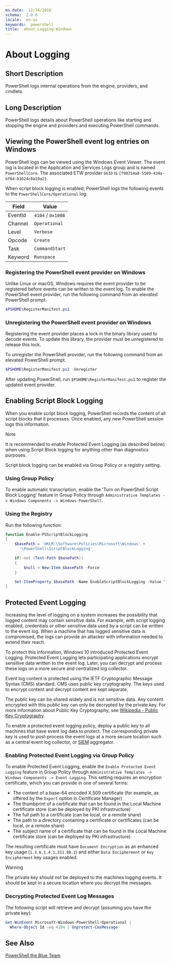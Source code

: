 ```yaml
---
ms.date:  12/14/2018
schema:  2.0.0
locale:  en-us
keywords:  powershell
title:  about_Logging-Windows
---
```

# About Logging

## Short Description
PowerShell logs internal operations from the engine, providers, and cmdlets.

## Long Description

PowerShell logs details about PowerShell operations like starting and
stopping the engine and providers and executing PowerShell commands.

## Viewing the PowerShell event log entries on Windows

PowerShell logs can be viewed using the Windows Event Viewer. The event log is
located in the Application and Services Logs group and is named
`PowerShellCore`. The associated ETW provider `GUID` is
`{f90714a8-5509-434a-bf6d-b1624c8a19a2}`.

When script block logging is enabled, PowerShell logs the following events
to the `PowerShellCore/Operational` log:

|Field| Value|
|-|-|
|EventId|`4104` / `0x1008`|
|Channel|`Operational`|
|Level|`Verbose`|
|Opcode|`Create`|
|Task|`CommandStart`|
|Keyword|`Runspace`|

### Registering the PowerShell event provider on Windows

Unlike Linux or macOS, Windows requires the event provider to be registered
before events can be written to the event log. To enable the PowerShell event
provider, run the following command from an elevated PowerShell prompt.

```powershell
$PSHOME\RegisterManifest.ps1
```

### Unregistering the PowerShell event provider on Windows

Registering the event provider places a lock in the binary library used to
decode events. To update this library, the provider must be unregistered to
release this lock.

To unregister the PowerShell provider, run the following command from an elevated PowerShell prompt.

```powershell
$PSHOME\RegisterManifest.ps1 -Unregister
```

After updating PowerShell, run `$PSHOME\RegisterManifest.ps1` to register the updated event
provider.

## Enabling Script Block Logging

When you enable script block logging, PowerShell records the content of all
script blocks that it processes. Once enabled, any new PowerShell session logs this information.

> [!NOTE]
> It is recommended to enable Protected Event Logging (as described below) when
> using Script Block logging for anything other than diagnostics purposes.

Script block logging can be enabled via Group Policy or a registry setting.

### Using Group Policy

To enable automatic transcription, enable the 'Turn on PowerShell Script Block
Logging' feature in Group Policy through `Administrative Templates ->
Windows Components -> Windows PowerShell`.

### Using the Registry

Run the following function:

```powershell
function Enable-PSScriptBlockLogging
{
    $basePath = 'HKLM:\Software\Policies\Microsoft\Windows' +
      '\PowerShell\ScriptBlockLogging'

    if(-not (Test-Path $basePath))
    {
        $null = New-Item $basePath -Force
    }

    Set-ItemProperty $basePath -Name EnableScriptBlockLogging -Value "1"
}
```

## Protected Event Logging

Increasing the level of logging on a system increases the possibility that
logged content may contain sensitive data. For example, with script logging
enabled, credentials or other sensitive data used by a script can be written
to the event log. When a machine that has logged sensitive data is
compromised, the logs can provide an attacker with information needed to
extend their reach.

To protect this information, Windows 10 introduced Protected Event Logging.
Protected Event Logging lets participating applications encrypt sensitive data
written to the event log. Later, you can decrypt and process these logs
on a more secure and centralized log collector.

Event log content is protected using the IETF Cryptographic Message Syntax
(CMS) standard. CMS uses public key cryptography. The keys used to
encrypt content and decrypt content are kept separate.

The public key can be shared widely and is not sensitive data. Any content
encrypted with this public key can only be decrypted by the private key. For
more information about Public Key Cryptography, see
[Wikipedia - Public Key Cryptography](https://en.wikipedia.org/wiki/Public-key_cryptography).

To enable a protected event logging policy, deploy a public key to all
machines that have event log data to protect. The corresponding private key is
used to post-process the event logs at a more secure location such as a
central event log collector, or
[SIEM](https://en.wikipedia.org/wiki/Security_information_and_event_management)
aggregator.

### Enabling Protected Event Logging via Group Policy

To enable Protected Event Logging, enable the `Enable Protected Event Logging`
feature in Group Policy through `Administrative Templates ->
Windows Components -> Event Logging`. This setting requires an encryption certificate,
which you can provide in one of several forms:

- The content of a base-64 encoded X.509 certificate (for example, as offered
  by the `Export` option in Certificate Manager)
- The thumbprint of a certificate that can be found in the Local Machine
  certificate store (can be deployed by PKI infrastructure)
- The full path to a certificate (can be local, or a remote share)
- The path to a directory containing a certificate or certificates (can be
  local, or a remote share)
- The subject name of a certificate that can be found in the Local Machine
  certificate store (can be deployed by PKI infrastructure)

The resulting certificate must have `Document Encryption` as an enhanced key
usage (`1.3.6.1.4.1.311.80.1`) and either `Data Encipherment` or `Key
Encipherment` key usages enabled.

> [!WARNING]
> The private key should not be deployed to the machines logging events.
> It should be kept in a secure location where you decrypt the messages.

### Decrypting Protected Event Log Messages

The following script will retrieve and decrypt (assuming you have the private key):

```powershell
Get-WinEvent Microsoft-Windows-PowerShell/Operational |
  Where-Object Id -eq 4104 | Unprotect-CmsMessage
```

## See Also

[PowerShell the Blue Team](https://blogs.msdn.microsoft.com/powershell/2015/06/09/powershell-the-blue-team/)